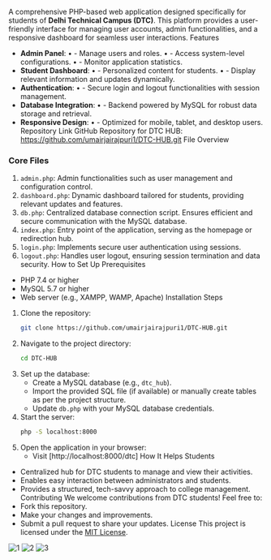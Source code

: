 A comprehensive PHP-based web application designed specifically for students of **Delhi Technical Campus (DTC)**. This platform provides a user-friendly interface for managing user accounts, admin functionalities, and a responsive dashboard for seamless user interactions.
Features
- **Admin Panel**:
•	  - Manage users and roles.
•	  - Access system-level configurations.
•	  - Monitor application statistics.
- **Student Dashboard**:
•	  - Personalized content for students.
•	  - Display relevant information and updates dynamically.
- **Authentication**:
•	  - Secure login and logout functionalities with session management.
- **Database Integration**:
•	  - Backend powered by MySQL for robust data storage and retrieval.
- **Responsive Design**:
•	  - Optimized for mobile, tablet, and desktop users.
Repository Link
GitHub Repository for DTC HUB: https://github.com/umairjairajpuri1/DTC-HUB.git
File Overview
### Core Files
1. `admin.php`: Admin functionalities such as user management and configuration control.
2. `dashboard.php`: Dynamic dashboard tailored for students, providing relevant updates and features.
3. `db.php`: Centralized database connection script. Ensures efficient and secure communication with the MySQL database.
4. `index.php`: Entry point of the application, serving as the homepage or redirection hub.
5. `login.php`: Implements secure user authentication using sessions.
6. `logout.php`: Handles user logout, ensuring session termination and data security.
How to Set Up
Prerequisites
- PHP 7.4 or higher
- MySQL 5.7 or higher
- Web server (e.g., XAMPP, WAMP, Apache)
Installation Steps
1. Clone the repository:
   ```bash
   git clone https://github.com/umairjairajpuri1/DTC-HUB.git
   ```
2. Navigate to the project directory:
   ```bash
   cd DTC-HUB
   ```
3. Set up the database:
   - Create a MySQL database (e.g., `dtc_hub`).
   - Import the provided SQL file (if available) or manually create tables as per the project structure.
   - Update `db.php` with your MySQL database credentials.
4. Start the server:
   ```bash
   php -S localhost:8000
   ```
5. Open the application in your browser:
   - Visit [http://localhost:8000/dtc]
How It Helps Students
- Centralized hub for DTC students to manage and view their activities.
- Enables easy interaction between administrators and students.
- Provides a structured, tech-savvy approach to college management.
Contributing
We welcome contributions from DTC students! Feel free to:
- Fork this repository.
- Make your changes and improvements.
- Submit a pull request to share your updates.
License
This project is licensed under the [MIT License](LICENSE).


![1](https://github.com/user-attachments/assets/223a447e-9e7d-4864-a4cf-4facca638d0d)
![2](https://github.com/user-attachments/assets/9ecc9813-9eb1-4056-9b84-ab7f24e38111)
![3](https://github.com/user-attachments/assets/efe8dae1-b55b-4a8f-85ea-581a4bac9217)



